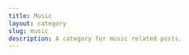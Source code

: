 ```yaml
---
title: Music
layout: category
slug: music
description: A category for music related posts.
---
```


